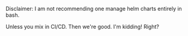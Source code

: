 Disclaimer: I am not recommending one manage helm charts entirely in bash.

Unless you mix in CI/CD. Then we're good. I'm kidding! Right?
